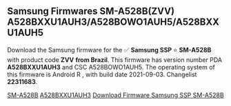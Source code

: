<h2>Samsung Firmwares SM-A528B(ZVV) A528BXXU1AUH3/A528BOWO1AUH5/A528BXXU1AUH5</h2>
Download the Samsung firmware for the ✅ <strong>Samsung SSP </strong> ⭐ <strong>SM-A528B</strong> with product code <strong>ZVV</strong> <strong> from Brazil</strong>. This firmware has version number PDA <strong>A528BXXU1AUH3</strong> and CSC A528BOWO1AUH5. The operating system of this firmware is Android R , with build date 2021-09-03. Changelist <strong>22311683</strong>.


[SM-A528B](https://samfirm.shop/samsung/model/SM-A528B)
[A528BXXU1AUH3](https://samfirm.shop/samsung/pda/A528BXXU1AUH3)
[Download Firmware Samsung SSP SM-A528B](https://samfirm.shop/samsung/firmware/454829)
